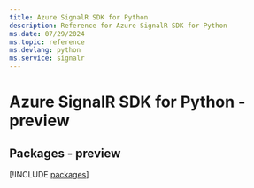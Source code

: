 ```yaml
---
title: Azure SignalR SDK for Python
description: Reference for Azure SignalR SDK for Python
ms.date: 07/29/2024
ms.topic: reference
ms.devlang: python
ms.service: signalr
---
```

# Azure SignalR SDK for Python - preview
## Packages - preview
[!INCLUDE [packages](signalr-index.md)]